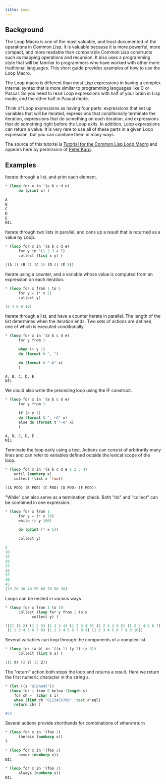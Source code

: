 ```yaml
---
title: Loop
---
```


<a name="return"></a>

## Background

The Loop Macro is one of the most valuable, and least documented of the
operations in Common Lisp.  It is valuable because it is more powerful, more
compact, and more readable than comparable Common Lisp constructs such as
mapping operations and recursion.  It also uses a programming style that will be
familiar to programmers who have worked with other more traditional languages.
This short guide provides examples of how to use the Loop Macro.

The Loop macro is different than most Lisp expressions in having a complex
internal syntax that is more similar to programming languages like C or Pascal.
So you need to read Loop expressions with half of your brain in Lisp mode, and
the other half in Pascal mode.

Think of Loop expressions as having four parts: expressions that set up
variables that will be iterated, expressions that conditionally terminate the
iteration, expressions that do something on each iteration, and expressions that
do something right before the Loop exits.  In addition, Loop expressions can
return a value.  It is very rare to use all of these parts in a given Loop
expression, but you can combine them in many ways.

The source of this tutorial is [Tutorial for the Common Lisp Loop Macro][source]
and appears here by permission of [Peter Karp][karp].

[source]: http://www.ai.sri.com/~pkarp/loop.html
[karp]: mailto:pkarp@ai.sri.com

## Examples

Iterate through a list, and print each element.

~~~lisp
* (loop for x in '(a b c d e)
      do (print x) )

A
B
C
D
E
NIL
~~~

Iterate through two lists in parallel, and cons up a result that is returned as
a value by Loop.

~~~lisp
* (loop for x in '(a b c d e)
      for y in '(1 2 3 4 5)
      collect (list x y) )

((A 1) (B 2) (C 3) (D 4) (E 5))
~~~

Iterate using a counter, and a variable whose value is computed from an
expression on each iteration.

~~~lisp
* (loop for x from 1 to 5
      for y = (* x 2)
      collect y)

(2 4 6 8 10)
~~~

Iterate through a list, and have a counter iterate in parallel. The length of
the list determines when the iteration ends. Two sets of actions are defined,
one of which is executed conditionally.

~~~lisp
* (loop for x in '(a b c d e)
      for y from 1

      when (> y 1)
      do (format t ", ")

      do (format t "~A" x)
      )

A, B, C, D, E
NIL
~~~

We could also write the preceding loop using the IF construct.

~~~lisp
* (loop for x in '(a b c d e)
      for y from 1

      if (> y 1)
      do (format t ", ~A" x)
      else do (format t "~A" x)
      )

A, B, C, D, E
NIL
~~~

Terminate the loop early using a test. Actions can consist of arbitrarily many
lines and can refer to variables defined outside the lexical scope of the loop.

~~~lisp
* (loop for x in '(a b c d e 1 2 3 4)
	until (numberp x)
	collect (list x 'foo))

((A FOO) (B FOO) (C FOO) (D FOO) (E FOO))
~~~

"While" can also serve as a termination check. Both "do" and "collect" can be combined in one expression.

~~~lisp
* (loop for x from 1
      for y = (* x 10)
      while (< y 100)

      do (print (* x 5))

      collect y)

5
10
15
20
25
30
35
40
45
(10 20 30 40 50 60 70 80 90)
~~~

Loops can be nested in various ways

~~~lisp
* (loop for x from 1 to 10
      collect (loop for y from 1 to x
		    collect y) )

((1) (1 2) (1 2 3) (1 2 3 4) (1 2 3 4 5) (1 2 3 4 5 6) (1 2 3 4 5 6 7)
 (1 2 3 4 5 6 7 8) (1 2 3 4 5 6 7 8 9) (1 2 3 4 5 6 7 8 9 10))
~~~

Several variables can loop through the components of a complex list.

~~~lisp
* (loop for (a b) in '((x 1) (y 2) (z 3))
      collect (list b a) )

((1 X) (2 Y) (3 Z))
~~~

The "return" action both stops the loop and returns a result. Here we return the
first numeric character in the string s.

~~~lisp
* (let ((s "alpha45"))
  (loop for i from 0 below (length s)
	for ch =  (char s i)
	when (find ch "0123456789" :test #'eql)
	return ch) )

#\4
~~~

Several actions provide shorthands for combinations of when/return

~~~lisp
* (loop for x in '(foo 2)
      thereis (numberp x))
T
~~~

~~~lisp
* (loop for x in '(foo 2)
      never (numberp x))
NIL
~~~

~~~lisp
* (loop for x in '(foo 2)
      always (numberp x))
NIL
~~~
